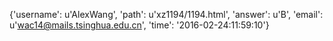 {'username': u'AlexWang', 'path': u'xz1194/1194.html', 'answer': u'B', 'email': u'wac14@mails.tsinghua.edu.cn', 'time': '2016-02-24:11:59:10'}